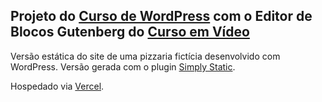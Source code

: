 ## Projeto do [Curso de WordPress](https://youtube.com/playlist?list=PLHz_AreHm4dmDP_RWdiKekjTEmCuq_MW2&si=DAUvzAc_wpNC4ROH) com o Editor de Blocos Gutenberg do [Curso em Vídeo](https://www.cursoemvideo.com/)

Versão estática do site de uma pizzaria fictícia desenvolvido com WordPress. Versão gerada com o plugin [Simply Static](https://wordpress.org/plugins/simply-static/).

Hospedado via [Vercel](https://fresco-comida-italiana.vercel.app/).
